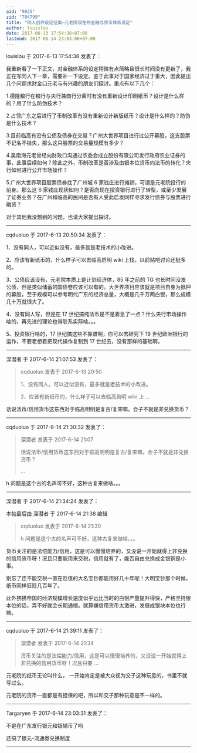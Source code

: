 ```yaml
---
aid: "9025"
zid: "704799"
title: "同人创作设定征集—元老院现在的金融与货币体系设定"
author: louislou
date: 2017-06-13 17:54:38+07:00
lastmod: 2017-06-14 23:03:00+07:00
---
```


louislou 于 2017-6-13 17:54:38 发表了：

我重新看了一下正文，对金融体系的设定稍微有点简略且很长时间没有更新了，我正在写同人下一章，需要补一下设定。鉴于此事对于国家经济过于重大，因此提出几个问题求财金口元老与有兴趣的朋友们探讨。重点有以下几个：

1.德隆粮行在粮行与央行兼商行分离时有没有重新设计印刷纸币？设计是什么样的？用了什么防伪技术？

2.占领广东之后进行了币制改革有没有重新设计新版纸币？设计是什么样的？防伪是什么技术？

3.目前临高有没有公债及债券在交易？广州大世界项目进行过公开募股，这支股票不记名不挂失，那么这只股票的交易量规模有多少？

4.吴南海元老曾经向财政口沟通过农委会成立股份有限公司发行政府农业证券的事，此事后续如何？除此之外，币制改革是否涉及由银本位货币向法币的转化？央行如何进行公开市场操作？

5.广州大世界项目股票债券找了广州城 6 家钱庄进行摊销，可谓是元老院投行的前身。那么这 6 家钱庄现状如何？是否向现在投资银行进行了转型，或至少发展了证券业务？在广州和临高的民间是否有人受此启发同样寻求发行债券与股票进行融资？

对于其他我没想到的问题，也请大家提出探讨。

---

cqduoluo 于 2017-6-13 20:50:34 发表了：

1、没有同人，可以近似没有，最多就是老技术的小改进。

2、应该有新纸币的，什么样子可以去临高启明 wiki 上找，以前贴吧讨论还挺多的。

3、公债应该没有，元老院本质上是计划经济体，85 年之前的 TG 也长时间没发公债，但是类似储蓄的国债卷应该可以有的。大世界项目应该就是项目自身为抵押的募股，至于规模可以参考明代广东的经济总量，大概是几千万两白银，那么规模几十万就很大了。

4、没有同人写，但是在 17 世纪搞纯法币是不是着急了一点？什么央行市场操作啥的，再先进的理论也得联系实际啥。。。

5、投资银行啥的，17 世纪搞这些不靠谱啊，你可以去研究下 19 世纪欧洲银行的运作，不要老想着把现代操作复制到 17 世纪去，没有那样的基础啊。

---

深潜者 于 2017-6-14 21:07:53 发表了：

> cqduoluo 发表于 2017-6-13 20:50
>
> 1、没有同人，可以近似没有，最多就是老技术的小改进。
>
> 2、应该有新纸币的，什么样子可以去临高启明 wiki 上 ...

话说法币/信用货币这东西对于临高明明是复古/复宋嘛。会子不就是非兑换货币？

---

cqduoluo 于 2017-6-14 21:30:32 发表了：

> 深潜者 发表于 2017-6-14 21:07
>
> 话说法币/信用货币这东西对于临高明明是复古/复宋嘛。会子不就是非兑换货币？
>
> ...

h 问题是这个古的名声可不好，这种古复来做啥。。。

---

深潜者 于 2017-6-14 21:34:24 发表了：

本帖最后由 深潜者 于 2017-6-14 21:38 编辑

> cqduoluo 发表于 2017-6-14 21:30
>
> h 问题是这个古的名声可不好，这种古复来做啥。。。

货币关注的是法偿能力/信用，这是可以慢慢培养的，又没说一开始就得上非兑换的信用货币呀！况且只要能用来交税，信用就有了，能否自由兑换成金银铜是小事。

别忘了连不能交税一直在贬值的大名宝钞都能用好几十年呢！大明宝钞那个时候，纸币同样狂贬几百年了。

此外狒狒帝国的经济规模增长速度似乎远比当时的白银产量提升得快，严格坚持银本位的话，弄不好就会长期通缩。就算嫌信用货币太激进，发展成银块本位也行嘛。

---

cqduoluo 于 2017-6-14 21:39:11 发表了：

> 深潜者 发表于 2017-6-14 21:34
>
> 货币关注的是法偿能力/信用，这是可以慢慢培养的，又没说一开始就得上非兑换的信用货币呀！况且只要 ...

元老院的纸币无论叫什么， 一开始肯定是被大众视为交子这种玩意的，书里不就写过么。

元老院的货币一直都是有担保的吧，所以和交子那种玩意是不一样的。

---

Targaryen 于 2017-6-14 23:03:31 发表了：

不是在广东发行银元和银辅币了吗

还搞了银元-流通劵兑换制度

---
